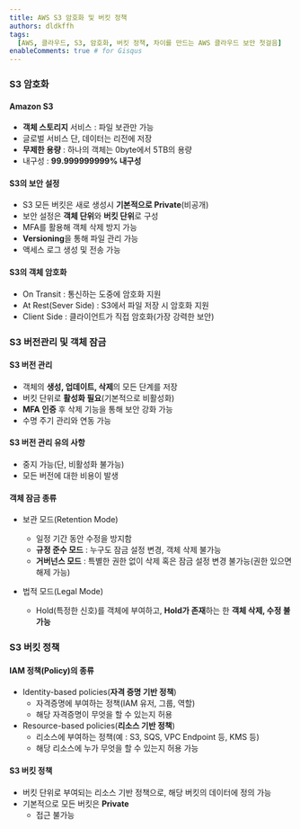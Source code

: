 ```yaml
---
title: AWS S3 암호화 및 버킷 정책
authors: dldkffh
tags:
  [AWS, 클라우드, S3, 암호화, 버킷 정책, 차이를 만드는 AWS 클라우드 보안 첫걸음]
enableComments: true # for Gisqus
---
```


### S3 암호화

#### Amazon S3

- **객체 스토리지** 서비스 : 파일 보관만 가능
- 글로벌 서비스 단, 데이터는 리전에 저장
- **무제한 용량** : 하나의 객체는 0byte에서 5TB의 용량
- 내구성 : **99.999999999% 내구성**

#### S3의 보안 설정

- S3 모든 버킷은 새로 생성시 **기본적으로 Private**(비공개)
- 보안 설정은 **객체 단위**와 **버킷 단위**로 구성
- MFA를 활용해 객체 삭제 방지 가능
- **Versioning**을 통해 파일 관리 가능
- 액세스 로그 생성 및 전송 가능

<!--truncate-->

#### S3의 객체 암호화

- On Transit : 통신하는 도중에 암호화 지원
- At Rest(Sever Side) : S3에서 파일 저장 시 암호화 지원
- Client Side : 클라이언트가 직접 암호화(가장 강력한 보안)

### S3 버전관리 및 객체 잠금

#### S3 버전 관리

- 객체의 **생성, 업데이트, 삭제**의 모든 단계를 저장
- 버킷 단위로 **활성화 필요**(기본적으로 비활성화)
- **MFA 인증** 후 삭제 기능을 통해 보안 강화 가능
- 수명 주기 관리와 연동 가능

#### S3 버전 관리 유의 사항

- 중지 가능(단, 비활성화 불가능)
- 모든 버전에 대한 비용이 발생

#### 객체 잠금 종류

- 보관 모드(Retention Mode)

  - 일정 기간 동안 수정을 방지함
  - **규정 준수 모드** : 누구도 잠금 설정 변경, 객체 삭제 불가능
  - **거버넌스 모드** : 특별한 권한 없이 삭제 혹은 잠금 설정 변경 불가능(권한 있으면 해제 가능)

- 법적 모드(Legal Mode)
  - Hold(특정한 신호)를 객체에 부여하고, **Hold가 존재**하는 한 **객체 삭제, 수정 불가능**

### S3 버킷 정책

#### IAM 정책(Policy)의 종류

- Identity-based policies(**자격 증명 기반 정책**)
  - 자격증명에 부여하는 정책(IAM 유저, 그룹, 역할)
  - 해당 자격증명이 무엇을 할 수 있는지 허용
- Resource-based policies(**리소스 기반 정책**)
  - 리소스에 부여하는 정책(예 : S3, SQS, VPC Endpoint 등, KMS 등)
  - 해당 리소스에 누가 무엇을 할 수 있는지 허용 가능

#### S3 버킷 정책

- 버킷 단위로 부여되는 리소스 기반 정책으로, 해당 버킷의 데이터에 정의 가능
- 기본적으로 모든 버킷은 **Private**
  - 접근 불가능

<br/>
